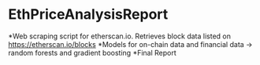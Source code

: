 # EthPriceAnalysisReport
*Web scraping script for etherscan.io. Retrieves block data listed on https://etherscan.io/blocks 
*Models for on-chain data and financial data -> random forests and gradient boosting 
*Final Report
